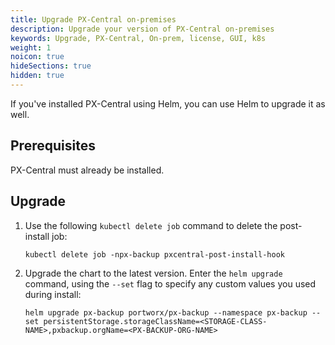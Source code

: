 ```yaml
---
title: Upgrade PX-Central on-premises
description: Upgrade your version of PX-Central on-premises
keywords: Upgrade, PX-Central, On-prem, license, GUI, k8s
weight: 1
noicon: true
hideSections: true
hidden: true
---
```


If you've installed PX-Central using Helm, you can use Helm to upgrade it as well.

## Prerequisites

PX-Central must already be installed.

## Upgrade

1. Use the following `kubectl delete job` command to delete the post-install job:

    ```text
    kubectl delete job -npx-backup pxcentral-post-install-hook
    ```

2. Upgrade the chart to the latest version. Enter the `helm upgrade` command, using the `--set` flag to specify any custom values you used during install:

    ```text
    helm upgrade px-backup portworx/px-backup --namespace px-backup --set persistentStorage.storageClassName=<STORAGE-CLASS-NAME>,pxbackup.orgName=<PX-BACKUP-ORG-NAME>
    ```
